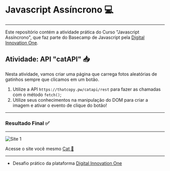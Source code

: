 # Javascript Assíncrono :computer:
***
Este repositório contém a atividade prática do Curso "Javascript Assíncrono", que faz parte do Basecamp de Javascript pela [Digital Innovation One](https://digitalinnovation.one/).

## Atividade: API "catAPI" :inbox_tray:

Nesta atividade, vamos criar uma página que carrega fotos aleatórias de gatinhos sempre que clicamos em um botão.

1. Utilize a API `https://thatcopy.pw/catapi/rest` para fazer as chamadas com o método `fetch()`;
2. Utilize seus conhecimentos na manipulação do DOM para criar a imagem e ativar o evento de clique do botão!
***
### Resultado Final :white_check_mark:
***
 ![Site 1]()

Acesse o site você mesmo [Cat :beginner:](https://ericcastroc.github.io/Dio-Bootcamp-FullStack/Spread%20Fullstack%20Developer/Modulo%20Javascript/To-do%20List/)
***
- Desafio prático da plataforma [Digital Innovation One](https://web.digitalinnovation.one/home "Digital Innovation One")
